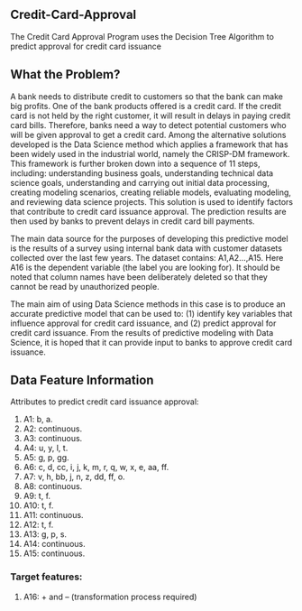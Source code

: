 ## Credit-Card-Approval
The Credit Card Approval Program uses the Decision Tree Algorithm to predict approval for credit card issuance

## What the Problem?
A bank needs to distribute credit to customers so that the bank can make big profits. One of the bank products offered is a credit card. If the credit card is not held by the right customer, it will result in delays in paying credit card bills. Therefore, banks need a way to detect potential customers who will be given approval to get a credit card. Among the alternative solutions developed is the Data Science method which applies a framework that has been widely used in the industrial world, namely the CRISP-DM framework. This framework is further broken down into a sequence of 11 steps, including: understanding business goals, understanding technical data science goals, understanding and carrying out initial data processing, creating modeling scenarios, creating reliable models, evaluating modeling, and reviewing data science projects. This solution is used to identify factors that contribute to credit card issuance approval. The prediction results are then used by banks to prevent delays in credit card bill payments.

The main data source for the purposes of developing this predictive model is the results of a survey using internal bank data with customer datasets collected over the last few years. The dataset contains: A1,A2…,A15. Here A16 is the dependent variable (the label you are looking for). It should be noted that column names have been deliberately deleted so that they cannot be read by unauthorized people.

The main aim of using Data Science methods in this case is to produce an accurate predictive model that can be used to: (1) identify key variables that influence approval for credit card issuance, and (2) predict approval for credit card issuance. From the results of predictive modeling with Data Science, it is hoped that it can provide input to banks to approve credit card issuance.

## Data Feature Information
Attributes to predict credit card issuance approval:
1. A1: b, a.
2. A2: continuous.
3. A3: continuous.
4. A4: u, y, l, t.
5. A5: g, p, gg.
6. A6: c, d, cc, i, j, k, m, r, q, w, x, e, aa, ff.
7. A7: v, h, bb, j, n, z, dd, ff, o.
8. A8: continuous.
9. A9: t, f.
10. A10: t, f.
11. A11: continuous.
12. A12: t, f.
13. A13: g, p, s.
14. A14: continuous.
15. A15: continuous.
### Target features:
1. A16: + and – (transformation process required)

